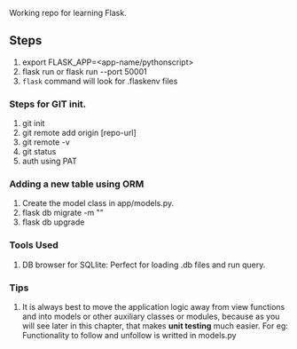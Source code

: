Working repo for learning Flask. 


## Steps
1. export FLASK_APP=<app-name/pythonscript>
2. flask run or flask run --port 50001
3. `flask` command will look for .flaskenv files 



### Steps for GIT init. 
1. git init 
2. git remote add origin [repo-url]
3. git remote -v 
4. git status
5. auth using PAT


### Adding a new table using ORM
1. Create the model class in app/models.py. 
2. flask db migrate -m "<table-name>"
3. flask db upgrade 



### Tools Used
1. DB browser for SQLlite: Perfect for loading .db files and run query. 


### Tips
1. It is always best to move the application logic away from view functions and into models or other auxiliary classes or modules, because as you will see later in this chapter, that makes **unit testing** much easier. For eg: Functionality to follow and unfollow is writted in models.py